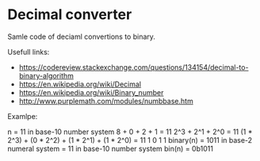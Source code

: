 # Decimal converter

Samle code of deciaml convertions to binary.

Usefull links:
- https://codereview.stackexchange.com/questions/134154/decimal-to-binary-algorithm
- https://en.wikipedia.org/wiki/Decimal
- https://en.wikipedia.org/wiki/Binary_number
- http://www.purplemath.com/modules/numbbase.htm

Examlpe:

n                                              = 11 in base-10 number system
    8     +     0     +     2     +     1      = 11
     2^3              +      2^1  +      2^0   = 11
(1 * 2^3) + (0 * 2^2) + (1 * 2^1) + (1 * 2^0)  = 11
1         0         1         1
binary(n) = 1011 in base-2 numeral system      = 11 in base-10 number system
bin(n)    = 0b1011



